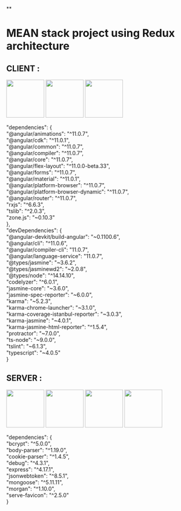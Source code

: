 **

# MEAN stack project using Redux architecture

## CLIENT :

<img src="https://upload.wikimedia.org/wikipedia/commons/thumb/c/cf/Angular_full_color_logo.svg/1200px-Angular_full_color_logo.svg.png" width="100" height="100"> <img src="https://grafikart.fr/uploads/icons/redux.svg" width="100" height="100"> <img src="https://ngrx.io/assets/images/badge.svg" width="100" height="100">



"dependencies": {  
"@angular/animations": "^11.0.7",  
"@angular/cdk": "^11.0.1",  
"@angular/common": "^11.0.7",  
"@angular/compiler": "^11.0.7",  
"@angular/core": "^11.0.7",  
"@angular/flex-layout": "^11.0.0-beta.33",  
"@angular/forms": "^11.0.7",  
"@angular/material": "^11.0.1",  
"@angular/platform-browser": "^11.0.7",  
"@angular/platform-browser-dynamic": "^11.0.7",  
"@angular/router": "^11.0.7",  
"rxjs": "^6.6.3",  
"tslib": "^2.0.3",  
"zone.js": "~0.10.3"  
},  
"devDependencies": {  
"@angular-devkit/build-angular": "~0.1100.6",  
"@angular/cli": "^11.0.6",  
"@angular/compiler-cli": "11.0.7",  
"@angular/language-service": "11.0.7",  
"@types/jasmine": "~3.6.2",  
"@types/jasminewd2": "~2.0.8",  
"@types/node": "^14.14.10",  
"codelyzer": "^6.0.1",  
"jasmine-core": "~3.6.0",  
"jasmine-spec-reporter": "~6.0.0",  
"karma": "~5.2.3",  
"karma-chrome-launcher": "~3.1.0",  
"karma-coverage-istanbul-reporter": "~3.0.3",  
"karma-jasmine": "~4.0.1",  
"karma-jasmine-html-reporter": "^1.5.4",  
"protractor": "~7.0.0",  
"ts-node": "~9.0.0",  
"tslint": "~6.1.3",  
"typescript": "~4.0.5"  
}

## SERVER :

<img src="https://upload.wikimedia.org/wikipedia/commons/thumb/d/d9/Node.js_logo.svg/1200px-Node.js_logo.svg.png" width="100" height="100"> <img src="https://expressjs.com/images/express-facebook-share.png" width="100" height="100"> <img src="https://www.lemagit.fr/visuals/LeMagIT/hero_article/MongoDB.jpg" width="100" height="100"> <img src="https://atomrace.com/blog/wp-content/uploads/2016/03/jwt-json-web-token-avec-angular-js.png" width="100" height="100">


"dependencies": {  
"bcrypt": "^5.0.0",  
"body-parser": "^1.19.0",  
"cookie-parser": "^1.4.5",  
"debug": "^4.3.1",  
"express": "^4.17.1",  
"jsonwebtoken": "^8.5.1",  
"mongoose": "^5.11.11",  
"morgan": "^1.10.0",  
"serve-favicon": "^2.5.0"  
}


